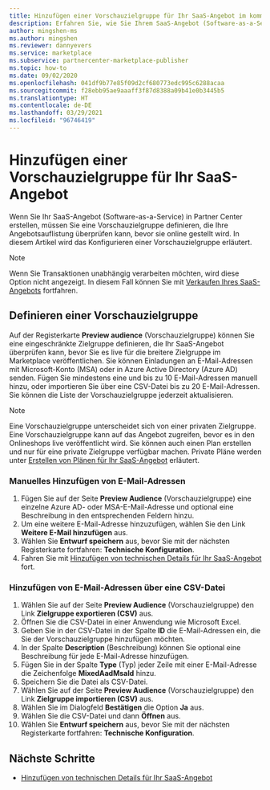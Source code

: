```yaml
---
title: Hinzufügen einer Vorschauzielgruppe für Ihr SaaS-Angebot im kommerziellen Microsoft-Marketplace
description: Erfahren Sie, wie Sie Ihrem SaaS-Angebot (Software-as-a-Service) in Microsoft Partner Center eine Vorschauzielgruppe hinzufügen.
author: mingshen-ms
ms.author: mingshen
ms.reviewer: dannyevers
ms.service: marketplace
ms.subservice: partnercenter-marketplace-publisher
ms.topic: how-to
ms.date: 09/02/2020
ms.openlocfilehash: 041df9b77e85f09d2cf680773edc995c6288acaa
ms.sourcegitcommit: f28ebb95ae9aaaff3f87d8388a09b41e0b3445b5
ms.translationtype: HT
ms.contentlocale: de-DE
ms.lasthandoff: 03/29/2021
ms.locfileid: "96746419"
---
```

# <a name="how-to-add-a-preview-audience-for-your-saas-offer"></a>Hinzufügen einer Vorschauzielgruppe für Ihr SaaS-Angebot

Wenn Sie Ihr SaaS-Angebot (Software-as-a-Service) in Partner Center erstellen, müssen Sie eine Vorschauzielgruppe definieren, die Ihre Angebotsauflistung überprüfen kann, bevor sie online gestellt wird. In diesem Artikel wird das Konfigurieren einer Vorschauzielgruppe erläutert.

> [!NOTE]
> Wenn Sie Transaktionen unabhängig verarbeiten möchten, wird diese Option nicht angezeigt. In diesem Fall können Sie mit [Verkaufen Ihres SaaS-Angebots](create-new-saas-offer-marketing.md) fortfahren.

## <a name="define-a-preview-audience"></a>Definieren einer Vorschauzielgruppe

Auf der Registerkarte **Preview audience** (Vorschauzielgruppe) können Sie eine eingeschränkte Zielgruppe definieren, die Ihr SaaS-Angebot überprüfen kann, bevor Sie es live für die breitere Zielgruppe im Marketplace veröffentlichen. Sie können Einladungen an E-Mail-Adressen mit Microsoft-Konto (MSA) oder in Azure Active Directory (Azure AD) senden. Fügen Sie mindestens eine und bis zu 10 E-Mail-Adressen manuell hinzu, oder importieren Sie über eine CSV-Datei bis zu 20 E-Mail-Adressen. Sie können die Liste der Vorschauzielgruppe jederzeit aktualisieren.

> [!NOTE]
> Eine Vorschauzielgruppe unterscheidet sich von einer privaten Zielgruppe. Eine Vorschauzielgruppe kann auf das Angebot zugreifen, bevor es in den Onlineshops live veröffentlicht wird. Sie können auch einen Plan erstellen und nur für eine private Zielgruppe verfügbar machen. Private Pläne werden unter [Erstellen von Plänen für Ihr SaaS-Angebot](create-new-saas-offer-plans.md) erläutert.

### <a name="add-email-addresses-manually"></a>Manuelles Hinzufügen von E-Mail-Adressen

1. Fügen Sie auf der Seite **Preview Audience** (Vorschauzielgruppe) eine einzelne Azure AD- oder MSA-E-Mail-Adresse und optional eine Beschreibung in den entsprechenden Feldern hinzu.
1. Um eine weitere E-Mail-Adresse hinzuzufügen, wählen Sie den Link **Weitere E-Mail hinzufügen** aus.
1. Wählen Sie **Entwurf speichern** aus, bevor Sie mit der nächsten Registerkarte fortfahren: **Technische Konfiguration**.
1. Fahren Sie mit [Hinzufügen von technischen Details für Ihr SaaS-Angebot](create-new-saas-offer-technical.md) fort.

### <a name="add-email-addresses-using-the-csv-file"></a>Hinzufügen von E-Mail-Adressen über eine CSV-Datei

1. Wählen Sie auf der Seite **Preview Audience** (Vorschauzielgruppe) den Link **Zielgruppe exportieren (CSV)** aus.
1. Öffnen Sie die CSV-Datei in einer Anwendung wie Microsoft Excel.
1. Geben Sie in der CSV-Datei in der Spalte **ID** die E-Mail-Adressen ein, die Sie der Vorschauzielgruppe hinzufügen möchten.
1. In der Spalte **Description** (Beschreibung) können Sie optional eine Beschreibung für jede E-Mail-Adresse hinzufügen.
1. Fügen Sie in der Spalte **Type** (Typ) jeder Zeile mit einer E-Mail-Adresse die Zeichenfolge **MixedAadMsaId** hinzu.
1. Speichern Sie die Datei als CSV-Datei.
1. Wählen Sie auf der Seite **Preview Audience** (Vorschauzielgruppe) den Link **Zielgruppe importieren (CSV)** aus.
1. Wählen Sie im Dialogfeld **Bestätigen** die Option **Ja** aus.
1. Wählen Sie die CSV-Datei und dann **Öffnen** aus.
1. Wählen Sie **Entwurf speichern** aus, bevor Sie mit der nächsten Registerkarte fortfahren: **Technische Konfiguration**.

## <a name="next-steps"></a>Nächste Schritte

- [Hinzufügen von technischen Details für Ihr SaaS-Angebot](create-new-saas-offer-technical.md)
